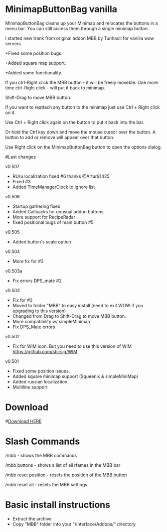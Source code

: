 # MinimapButtonBag vanilla
MinimapButtonBag cleans up your Minimap and relocates the buttons in a menu bar. You can still access them through a single minimap button.  

I started new trank from original addon MBB by Tunhadil for vanilla wow servers.

+Fixed some position bugs.

+Added square map support.

+Added some functionality.

If you ctrl-Right click the MBB button - it will be freely moveble. One more time ctrl-Right click - will put it back to minimap.

Shift-Drag to move MBB button.

If you want to reattach any button to the minimap just use Ctrl + Right click on it.

Use Ctrl + Right click again on the button to put it back into the bar.

Or hold the Ctrl key down and move the mouse cursor over the button. A button to add or remove will appear over that button.

Use Right click on the MinimapButtonBag button to open the options dialog.

#Last changes

v0.507

+ RUru localization fixed #6 thanks @Artur91425
+ Fixed #3 
+ Added TimeManagerClock to ignore list

v0.506

+ Startup gathering  fixed
+ Added Callbacks for unusual addon buttons
+ More support for RecipeRadar
+ fixed positional bugs of main button #5

v0.505

+ Added button's scale option

v0.504

+ More fix for #3

v0.503a

+ Fix errors DPS_mate #2

v0.503

+ Fix for #3
+ Moved to folder "MBB" to easy install (need to exit WOW if you upgrading to this version)
+ Changed from Drag to Shift-Drag to move MBB button.
+ More compatibility w/ simpleMinimap
+ Fix DPS_Mate errors

v0.502

+ Fix for WIM icon. But you need to use this version of WIM https://github.com/shirsig/WIM

v0.501

+ Fixed some position issues.
+ Added square minimap support (Squeenix & simpleMiniMap)
+ Added russian localization
+ Multiline support

# Download
#<a href="https://github.com/laytya/MinimapButtonBag-vanilla/releases/latest">Download HERE</a>


# Slash Commands

/mbb - shows the MBB commands

/mbb buttons - shows a list of all rfames in the MBB bar

/mbb reset position - resets the position of the MBB button

/mbb reset all - resets the MBB settings

# Basic install instructions
  - Extract the archive
  - Copy "MBB" folder into your "<WOW FOLDER>/Interface/Addons/" directory
  
